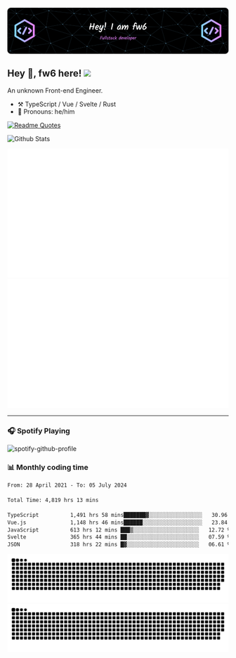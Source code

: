 ![Header](github-header-image.png)

## Hey 👋, fw6 here! <img src="https://github.githubassets.com/images/mona-whisper.gif" height="24" />


An unknown Front-end Engineer.

-   :hammer_and_pick: TypeScript / Vue / Svelte / Rust
-   :man: Pronouns: he/him


[![Readme Quotes](https://quotes-github-readme.vercel.app/api?type=horizontal&theme=algolia)](https://github.com/piyushsuthar/github-readme-quotes)



![Github Stats](https://github-readme-stats.vercel.app/api?username=fw6&bg_color=30,e96443,904e95&title_color=fff&text_color=fff)

![](https://raw.githubusercontent.com/fw6/github-stats-transparent/output/generated/overview.svg)
![](https://raw.githubusercontent.com/fw6/github-stats-transparent/output/generated/languages.svg)


---

### 🎧 Spotify Playing

<!-- ![spotify-github-profile](/img/default.svg) -->

![spotify-github-profile](https://spotify-github-profile.vercel.app/api/view.svg?uid=r6wn4hdvypv0lkzyrj0e0pjct&cover_image=true&theme=default&show_offline=true&background_color=9a10ad&interchange=true&bar_color_cover=true)



### :bar_chart: Monthly coding time 

<!--START_SECTION:waka-->

```txt
From: 28 April 2021 - To: 05 July 2024

Total Time: 4,819 hrs 13 mins

TypeScript          1,491 hrs 58 mins███████▓░░░░░░░░░░░░░░░░░   30.96 %
Vue.js              1,148 hrs 46 mins██████░░░░░░░░░░░░░░░░░░░   23.84 %
JavaScript          613 hrs 12 mins ███▒░░░░░░░░░░░░░░░░░░░░░   12.72 %
Svelte              365 hrs 44 mins ██░░░░░░░░░░░░░░░░░░░░░░░   07.59 %
JSON                318 hrs 22 mins █▓░░░░░░░░░░░░░░░░░░░░░░░   06.61 %
```

<!--END_SECTION:waka-->




![github contribution grid snake animation](https://raw.githubusercontent.com/platane/platane/output/github-contribution-grid-snake-dark.svg#gh-dark-mode-only)![github contribution grid snake animation](https://raw.githubusercontent.com/platane/platane/output/github-contribution-grid-snake.svg#gh-light-mode-only)
